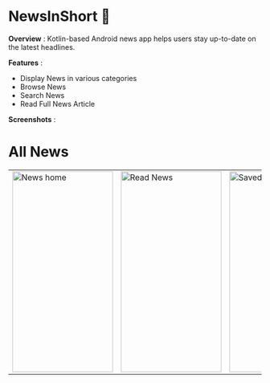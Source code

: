 # NewsInShort 📰

**Overview** :
Kotlin-based Android news app helps users stay up-to-date on the latest headlines.

**Features** :
* Display News in various categories 
* Browse News
* Search News
* Read Full News Article



**Screenshots** :
 <table align="center">
  <H1>All News</H1>
  <tr>
    <td><img src="https://github.com/user-attachments/assets/1d56fad2-46af-4394-890a-31371d44c336" alt="News home" style="width:200px;height:400px;"></td>
    <td><img src="https://github.com/user-attachments/assets/1729fbf2-3a64-489c-aec8-627334d7f9d0" alt="Read News" style="width:200px;height:400px;"></td>
    <td><img src="https://github.com/user-attachments/assets/759814ef-3446-48b1-aaac-782153fc491f" alt="Saved" style="width:200px;height:400px;"></td>
  </tr>
